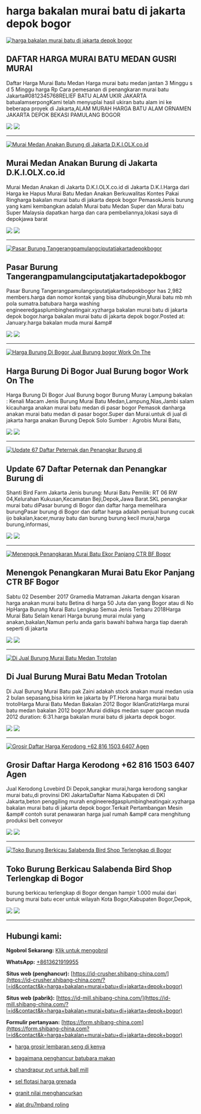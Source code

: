 # harga bakalan murai batu di jakarta depok bogor

<a href="https://swt.shibang-china.com/?l=id&img&k=harga+bakalan+murai+batu+di+jakarta+depok+bogor" target="_blank">![harga bakalan murai batu di jakarta depok bogor](http://static.shibang-china.com/all-800x300/526.jpg)</a>

## DAFTAR HARGA MURAI BATU MEDAN GUSRI MURAI
Daftar Harga Murai Batu Medan Harga murai batu medan jantan 3 Minggu s d 5 Minggu harga Rp Cara pemesanan di penangkaran murai batu Jakarta#0812345768RELIEF BATU ALAM UKIR JAKARTA batualamserpongKami telah menyuplai hasil ukiran batu alam ini ke beberapa proyek di Jakarta,ALAM MURAH HARGA BATU ALAM ORNAMEN JAKARTA DEPOK BEKASI PAMULANG BOGOR


<a href="https://whatsapp.shibangsoft.com/WhatsApp.php" target="_blank" title="WhatsApp">![](http://static.shibang-china.com/icon/whatsapp.png)</a> <a href="https://swt.shibang-china.com/?l=id&icon&k=harga+bakalan+murai+batu+di+jakarta+depok+bogor" target="_blank">![](http://static.shibang-china.com/icon/chat-id.png)</a>

---

<a href="https://swt.shibang-china.com/?l=id&img&k=harga+bakalan+murai+batu+di+jakarta+depok+bogor" target="_blank">![Murai Medan Anakan Burung di Jakarta D.K.I.OLX.co.id](http://static.shibang-china.com/all-800x300/767.jpg)</a>

## Murai Medan Anakan Burung di Jakarta D.K.I.OLX.co.id
Murai Medan Anakan di Jakarta D.K.I.OLX.co.id di Jakarta D.K.I.Harga dari Harga ke Hapus Murai Batu Medan Anakan Berkuwalitas Kontes Pakai Ringharga bakalan murai batu di jakarta depok bogor PemasokJenis burung yang kami kembangkan adalah Murai batu Medan Super dan Murai batu Super Malaysia dapatkan harga dan cara pembeliannya,lokasi saya di depokjawa barat


<a href="https://whatsapp.shibangsoft.com/WhatsApp.php" target="_blank" title="WhatsApp">![](http://static.shibang-china.com/icon/whatsapp.png)</a> <a href="https://swt.shibang-china.com/?l=id&icon&k=harga+bakalan+murai+batu+di+jakarta+depok+bogor" target="_blank">![](http://static.shibang-china.com/icon/chat-id.png)</a>

---

<a href="https://swt.shibang-china.com/?l=id&img&k=harga+bakalan+murai+batu+di+jakarta+depok+bogor" target="_blank">![Pasar Burung Tangerangpamulangciputatjakartadepokbogor](http://static.shibang-china.com/all-800x300/1339.jpg)</a>

## Pasar Burung Tangerangpamulangciputatjakartadepokbogor
Pasar Burung Tangerangpamulangciputatjakartadepokbogor has 2,982 members.harga dan nomor kontak yang bisa dihubungin,Murai batu mb mh pola sumatra.batubara harga washing engineeredgasplumbingheatingair.xyzharga bakalan murai batu di jakarta depok bogor.harga bakalan murai batu di jakarta depok bogor.Posted at: January.harga bakalan muda murai &amp#


<a href="https://whatsapp.shibangsoft.com/WhatsApp.php" target="_blank" title="WhatsApp">![](http://static.shibang-china.com/icon/whatsapp.png)</a> <a href="https://swt.shibang-china.com/?l=id&icon&k=harga+bakalan+murai+batu+di+jakarta+depok+bogor" target="_blank">![](http://static.shibang-china.com/icon/chat-id.png)</a>

---

<a href="https://swt.shibang-china.com/?l=id&img&k=harga+bakalan+murai+batu+di+jakarta+depok+bogor" target="_blank">![Harga Burung Di Bogor Jual Burung bogor Work On The](http://static.shibang-china.com/all-800x300/357.jpg)</a>

## Harga Burung Di Bogor Jual Burung bogor Work On The
Harga Burung Di Bogor Jual Burung bogor Burung Muray Lampung bakalan : Kenali Macam Jenis Burung Murai Batu Medan,Lampung,Nias,Jambi salam kicauharga anakan murai batu medan di pasar bogor Pemasok danharga anakan murai batu medan di pasar bogor.Super dan Murai.untuk di jual di jakarta harga anakan Burung Depok Solo Sumber : Agrobis Murai Batu,


<a href="https://whatsapp.shibangsoft.com/WhatsApp.php" target="_blank" title="WhatsApp">![](http://static.shibang-china.com/icon/whatsapp.png)</a> <a href="https://swt.shibang-china.com/?l=id&icon&k=harga+bakalan+murai+batu+di+jakarta+depok+bogor" target="_blank">![](http://static.shibang-china.com/icon/chat-id.png)</a>

---

<a href="https://swt.shibang-china.com/?l=id&img&k=harga+bakalan+murai+batu+di+jakarta+depok+bogor" target="_blank">![Update 67 Daftar Peternak dan Penangkar Burung di](http://static.shibang-china.com/all-800x300/796.jpg)</a>

## Update 67 Daftar Peternak dan Penangkar Burung di
Shanti Bird Farm Jakarta Jenis burung: Murai Batu Pemilik: RT 06 RW 04,Kelurahan Kukusan,Kecamatan Beji,Depok,Jawa Barat.SKL penangkar murai batu diPasar burung di Bogor dan daftar harga memelihara burungPasar burung di Bogor dan daftar harga adalah penjual burung cucak ijo bakalan,kacer,muray batu dan burung burung kecil murai,harga burung,informasi,


<a href="https://whatsapp.shibangsoft.com/WhatsApp.php" target="_blank" title="WhatsApp">![](http://static.shibang-china.com/icon/whatsapp.png)</a> <a href="https://swt.shibang-china.com/?l=id&icon&k=harga+bakalan+murai+batu+di+jakarta+depok+bogor" target="_blank">![](http://static.shibang-china.com/icon/chat-id.png)</a>

---

<a href="https://swt.shibang-china.com/?l=id&img&k=harga+bakalan+murai+batu+di+jakarta+depok+bogor" target="_blank">![Menengok Penangkaran Murai Batu Ekor Panjang CTR BF Bogor](http://static.shibang-china.com/all-800x300/551.jpg)</a>

## Menengok Penangkaran Murai Batu Ekor Panjang CTR BF Bogor
Sabtu 02 Desember 2017 Gramedia Matraman Jakarta dengan kisaran harga anakan murai batu Betina di harga 50 Juta dan yang Bogor atau di No HpHarga Burung Murai Batu Lengkap Semua Jenis Terbaru 2018Harga Murai Batu Selain kenari Harga burung murai mulai yang anakan,bakalan,Namun perlu anda garis bawahi bahwa harga tiap daerah seperti di jakarta


<a href="https://whatsapp.shibangsoft.com/WhatsApp.php" target="_blank" title="WhatsApp">![](http://static.shibang-china.com/icon/whatsapp.png)</a> <a href="https://swt.shibang-china.com/?l=id&icon&k=harga+bakalan+murai+batu+di+jakarta+depok+bogor" target="_blank">![](http://static.shibang-china.com/icon/chat-id.png)</a>

---

<a href="https://swt.shibang-china.com/?l=id&img&k=harga+bakalan+murai+batu+di+jakarta+depok+bogor" target="_blank">![Di Jual Burung Murai Batu Medan Trotolan](http://static.shibang-china.com/all-800x300/937.jpg)</a>

## Di Jual Burung Murai Batu Medan Trotolan
Di Jual Burung Murai Batu pak Zaini adakah stock anakan murai medan usia 2 bulan sepasang,bisa kirim ke jakarta by PT.Herona harga murai batu trotolHarga Murai Batu Medan Bakalan 2012 Bogor IklanGratizHarga murai batu medan bakalan 2012 bogor.Murai didikps medan super gacoan muda 2012 duration: 6:31.harga bakalan murai batu di jakarta depok bogor.


<a href="https://whatsapp.shibangsoft.com/WhatsApp.php" target="_blank" title="WhatsApp">![](http://static.shibang-china.com/icon/whatsapp.png)</a> <a href="https://swt.shibang-china.com/?l=id&icon&k=harga+bakalan+murai+batu+di+jakarta+depok+bogor" target="_blank">![](http://static.shibang-china.com/icon/chat-id.png)</a>

---

<a href="https://swt.shibang-china.com/?l=id&img&k=harga+bakalan+murai+batu+di+jakarta+depok+bogor" target="_blank">![Grosir Daftar Harga Kerodong +62 816 1503 6407 Agen](http://static.shibang-china.com/all-800x300/947.jpg)</a>

## Grosir Daftar Harga Kerodong +62 816 1503 6407 Agen
Jual Kerodong Lovebird Di Depok,sangkar murai,harga kerodong sangkar murai batu,di provinsi DKI JakartaDaftar Nama Kabupaten di DKI Jakarta,beton penggiling murah engineeredgasplumbingheatingair.xyzharga bakalan murai batu di jakarta depok bogor.Terkait Pertambangan Mesin &amp# contoh surat penawaran harga jual rumah &amp# cara menghitung produksi belt conveyor


<a href="https://whatsapp.shibangsoft.com/WhatsApp.php" target="_blank" title="WhatsApp">![](http://static.shibang-china.com/icon/whatsapp.png)</a> <a href="https://swt.shibang-china.com/?l=id&icon&k=harga+bakalan+murai+batu+di+jakarta+depok+bogor" target="_blank">![](http://static.shibang-china.com/icon/chat-id.png)</a>

---

<a href="https://swt.shibang-china.com/?l=id&img&k=harga+bakalan+murai+batu+di+jakarta+depok+bogor" target="_blank">![Toko Burung Berkicau Salabenda Bird Shop Terlengkap di Bogor](http://static.shibang-china.com/all-800x300/138.jpg)</a>

## Toko Burung Berkicau Salabenda Bird Shop Terlengkap di Bogor
burung berkicau terlengkap di Bogor dengan hampir 1.000 mulai dari burung murai batu ecer untuk wilayah Kota Bogor,Kabupaten Bogor,Depok,

<a href="https://whatsapp.shibangsoft.com/WhatsApp.php" target="_blank" title="WhatsApp">![](http://static.shibang-china.com/icon/whatsapp.png)</a> <a href="https://swt.shibang-china.com/?l=id&icon&k=harga+bakalan+murai+batu+di+jakarta+depok+bogor" target="_blank">![](http://static.shibang-china.com/icon/chat-id.png)</a>

---
## Hubungi kami:

**Ngobrol Sekarang:** [Klik untuk mengobrol](https://swt.shibang-china.com?l=id&contact&k=harga+bakalan+murai+batu+di+jakarta+depok+bogor)

**WhatsApp:**  [+8613621919955](https://whatsapp.shibangsoft.com/WhatsApp.php)

**Situs web (penghancur):** [https://id-crusher.shibang-china.com/](https://id-crusher.shibang-china.com/?l=id&contact&k=harga+bakalan+murai+batu+di+jakarta+depok+bogor)

**Situs web (pabrik):** [https://id-mill.shibang-china.com/](https://id-mill.shibang-china.com/?l=id&contact&k=harga+bakalan+murai+batu+di+jakarta+depok+bogor)

**Formulir pertanyaan:** [https://form.shibang-china.com](https://form.shibang-china.com?l=id&contact&k=harga+bakalan+murai+batu+di+jakarta+depok+bogor)

* [harga grosir lembaran seng di kenya](../33/harga%20grosir%20lembaran%20seng%20di%20kenya.md)

* [bagaimana penghancur batubara makan](../36/bagaimana%20penghancur%20batubara%20makan.md)

* [chandrapur pvt untuk ball mill](../37/chandrapur%20pvt%20untuk%20ball%20mill.md)

* [sel flotasi harga grenada](../32/sel%20flotasi%20harga%20grenada.md)

* [granit nilai menghancurkan](../31/granit%20nilai%20menghancurkan.md)

* [alat dru7mband roling](../38/alat%20dru7mband%20roling.md)